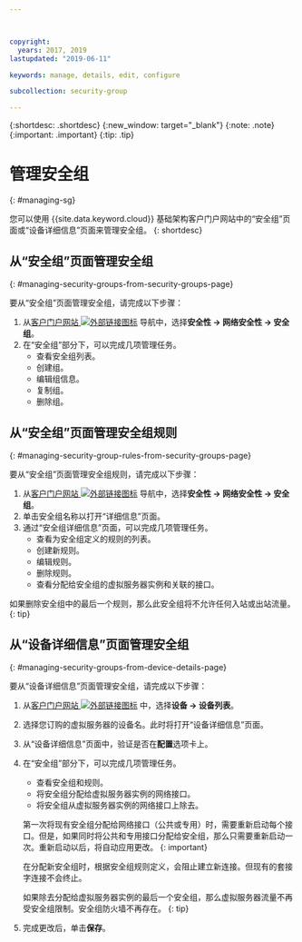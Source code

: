 ```yaml
---



copyright:
  years: 2017, 2019
lastupdated: "2019-06-11"

keywords: manage, details, edit, configure

subcollection: security-group

---
```


{:shortdesc: .shortdesc}
{:new_window: target="_blank"}
{:note: .note}
{:important: .important}
{:tip: .tip}

# 管理安全组
{: #managing-sg}

您可以使用 {{site.data.keyword.cloud}} 基础架构客户门户网站中的“安全组”页面或“设备详细信息”页面来管理安全组。
{: shortdesc}

## 从“安全组”页面管理安全组
{: #managing-security-groups-from-security-groups-page}

要从“安全组”页面管理安全组，请完成以下步骤：


1. 从[客户门户网站 ![外部链接图标](../../icons/launch-glyph.svg "外部链接图标")](https://control.softlayer.com/) 导航中，选择**安全性 -> 网络安全性 -> 安全组**。
2. 在“安全组”部分下，可以完成几项管理任务。
     * 查看安全组列表。
     * 创建组。
     * 编辑组信息。
     * 复制组。
     * 删除组。

## 从“安全组”页面管理安全组规则
{: #managing-security-group-rules-from-security-groups-page}

要从“安全组”页面管理安全组规则，请完成以下步骤：


1. 从[客户门户网站 ![外部链接图标](../../icons/launch-glyph.svg "外部链接图标")](https://control.softlayer.com/) 导航中，选择**安全性 -> 网络安全性 -> 安全组**。
2. 单击安全组名称以打开“详细信息”页面。
3. 通过“安全组详细信息”页面，可以完成几项管理任务。
     * 查看为安全组定义的规则的列表。
     * 创建新规则。
     * 编辑规则。
     * 删除规则。
     * 查看分配给安全组的虚拟服务器实例和关联的接口。

如果删除安全组中的最后一个规则，那么此安全组将不允许任何入站或出站流量。
{: tip}

## 从“设备详细信息”页面管理安全组
{: #managing-security-groups-from-device-details-page}

要从“设备详细信息”页面管理安全组，请完成以下步骤：


1. 从[客户门户网站 ![外部链接图标](../../icons/launch-glyph.svg "外部链接图标")](https://control.softlayer.com/) 中，选择**设备 -> 设备列表**。
2. 选择您订购的虚拟服务器的设备名。此时将打开“设备详细信息”页面。
3. 从“设备详细信息”页面中，验证是否在**配置**选项卡上。
4. 在“安全组”部分下，可以完成几项管理任务。
     * 查看安全组和规则。
     * 将安全组分配给虚拟服务器实例的网络接口。
     * 将安全组从虚拟服务器实例的网络接口上除去。

     第一次将现有安全组分配给网络接口（公共或专用）时，需要重新启动每个接口。但是，如果同时将公共和专用接口分配给安全组，那么只需要重新启动一次。重新启动以后，将自动应用更改。
     {: important}

     在分配新安全组时，根据安全组规则定义，会阻止建立新连接。但现有的套接字连接不会终止。

     如果除去分配给虚拟服务器实例的最后一个安全组，那么虚拟服务器流量不再受安全组限制。安全组防火墙不再存在。
     {: tip}

6. 完成更改后，单击**保存**。
